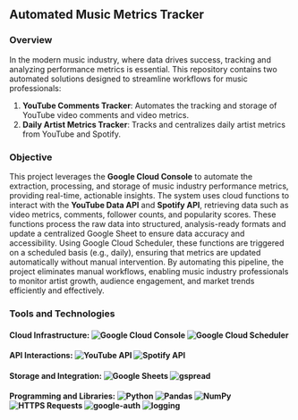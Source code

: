 ## Automated Music Metrics Tracker

### Overview

In the modern music industry, where data drives success, tracking and analyzing performance metrics is essential. This repository contains two automated solutions designed to streamline workflows for music professionals:

1. **YouTube Comments Tracker**: Automates the tracking and storage of YouTube video comments and video metrics.
2. **Daily Artist Metrics Tracker**: Tracks and centralizes daily artist metrics from YouTube and Spotify.

### Objective

This project leverages the **Google Cloud Console** to automate the extraction, processing, and storage of music industry performance metrics, providing real-time, actionable insights. The system uses cloud functions to interact with the **YouTube Data API** and **Spotify API**, retrieving data such as video metrics, comments, follower counts, and popularity scores. These functions process the raw data into structured, analysis-ready formats and update a centralized Google Sheet to ensure data accuracy and accessibility. Using Google Cloud Scheduler, these functions are triggered on a scheduled basis (e.g., daily), ensuring that metrics are updated automatically without manual intervention. By automating this pipeline, the project eliminates manual workflows, enabling music industry professionals to monitor artist growth, audience engagement, and market trends efficiently and effectively.


### Tools and Technologies

#### Cloud Infrastructure: ![Google Cloud Console](https://img.shields.io/badge/Google%20Cloud%20Console-4285F4?style=flat-square&logo=google-cloud&logoColor=white)  ![Google Cloud Scheduler](https://img.shields.io/badge/Google%20Cloud%20Scheduler-F4B400?style=flat-square&logo=google-cloud&logoColor=white)

#### API Interactions: ![YouTube API](https://img.shields.io/badge/YouTube%20API-FF0000?style=flat-square&logo=youtube&logoColor=white)  ![Spotify API](https://img.shields.io/badge/Spotify%20API-1DB954?style=flat-square&logo=spotify&logoColor=white)

#### Storage and Integration: ![Google Sheets](https://img.shields.io/badge/Google%20Sheets-34A853?style=flat-square&logo=google-sheets&logoColor=white)  ![gspread](https://img.shields.io/badge/gspread-34A853?style=flat-square&logo=python&logoColor=white)

#### Programming and Libraries: ![Python](https://img.shields.io/badge/Python-3776AB?style=flat-square&logo=python&logoColor=white)   ![Pandas](https://img.shields.io/badge/Pandas-150458?style=flat-square&logo=pandas&logoColor=white)   ![NumPy](https://img.shields.io/badge/NumPy-013243?style=flat-square&logo=numpy&logoColor=white)   ![HTTPS Requests](https://img.shields.io/badge/HTTPS%20Requests-20232A?style=flat-square&logo=python&logoColor=white)   ![google-auth](https://img.shields.io/badge/google--auth-34A853?style=flat-square&logo=google&logoColor=white)   ![logging](https://img.shields.io/badge/logging-F4B400?style=flat-square&logo=python&logoColor=white)

